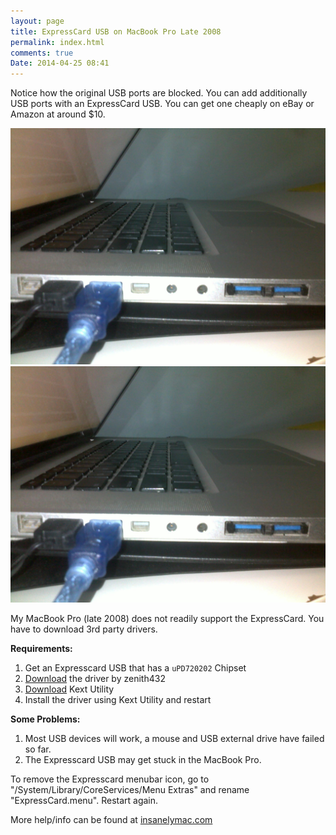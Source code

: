 ```yaml
---
layout: page
title: ExpressCard USB on MacBook Pro Late 2008
permalink: index.html
comments: true
Date: 2014-04-25 08:41 
---
```


Notice how the original USB ports are blocked. You can add additionally USB ports with an ExpressCard USB. You can get one cheaply on eBay or Amazon at around $10.

<img src="ExpressCard-USB-Blocked.jpg"/>

<img src="ExpressCard-USB-Blocked.jpg"/>

My MacBook Pro (late 2008) does not readily support the ExpressCard. You have to download 3rd party drivers.

**Requirements:**

1. Get an Expresscard USB that has a `uPD720202` Chipset
2. <a href="http://sourceforge.net/projects/genericusbxhci/files/latest/download" target="_blank">Download</a> the driver by zenith432 
3. <a href="http://cvad-mac.narod.ru/index/0-4" target="_blank">Download</a> Kext Utility
4. Install the driver using Kext Utility and restart

**Some Problems:**

1. Most USB devices will work, a mouse and USB external drive have failed so far.
2. The Expresscard USB may get stuck in the MacBook Pro.

To remove the Expresscard menubar icon, go to "/System/Library/CoreServices/Menu Extras" and rename "ExpressCard.menu". Restart again.

More help/info can be found at <a href="http://www.insanelymac.com/forum/topic/286860-genericusbxhci-usb-30-driver-for-os-x-with-source" target="_blank">insanelymac.com</a> 